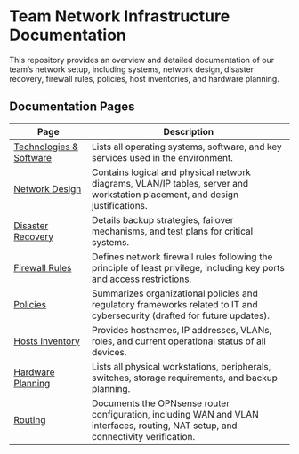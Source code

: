 # Team Network Infrastructure Documentation

This repository provides an overview and detailed documentation of our team’s network setup, including systems, network design, disaster recovery, firewall rules, policies, host inventories, and hardware planning.

## Documentation Pages


| Page | Description |
|------|-------------|
| [Technologies & Software](docs/Technologies-and-Software.md) | Lists all operating systems, software, and key services used in the environment. |
| [Network Design](docs/Network-Design.md) | Contains logical and physical network diagrams, VLAN/IP tables, server and workstation placement, and design justifications. |
| [Disaster Recovery](docs/Disaster-Recovery.md) | Details backup strategies, failover mechanisms, and test plans for critical systems. |
| [Firewall Rules](docs/Firewall-Rules.md) | Defines network firewall rules following the principle of least privilege, including key ports and access restrictions. |
| [Policies](docs/Policies.md) | Summarizes organizational policies and regulatory frameworks related to IT and cybersecurity (drafted for future updates). |
| [Hosts Inventory](docs/Hosts-Inventory.md) | Provides hostnames, IP addresses, VLANs, roles, and current operational status of all devices. |
| [Hardware Planning](docs/Hardware-Planning.md) | Lists all physical workstations, peripherals, switches, storage requirements, and backup planning. |
| [Routing](docs/Routing.md) | Documents the OPNsense router configuration, including WAN and VLAN interfaces, routing, NAT setup, and connectivity verification. |
